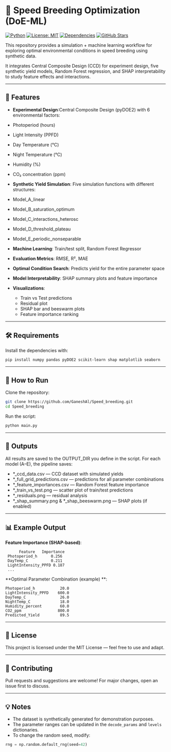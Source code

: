# 🌱 Speed Breeding Optimization (DoE-ML)

[![Python](https://img.shields.io/badge/Python-3.8%2B-blue.svg)](https://www.python.org/)
[![License: MIT](https://img.shields.io/badge/License-MIT-green.svg)](LICENSE)
[![Dependencies](https://img.shields.io/badge/dependencies-up%20to%20date-brightgreen.svg)](#-requirements)
[![GitHub Stars](https://img.shields.io/github/stars/GaneshAl/Speed_breeding?style=social)](https://github.com/GaneshAl/Speed_breeding/stargazers)

This repository provides a simulation + machine learning workflow for exploring optimal environmental conditions in speed breeding using synthetic data.

It integrates Central Composite Design (CCD) for experiment design, five synthetic yield models, Random Forest regression, and SHAP interpretability to study feature effects and interactions.

---

## 📌 Features
- **Experimental Design**:Central Composite Design (pyDOE2) with 6 environmental factors:
- Photoperiod (hours)
- Light Intensity (PPFD)
- Day Temperature (°C)
- Night Temperature (°C)
- Humidity (%)
- CO₂ concentration (ppm)
  
- **Synthetic Yield Simulation**: Five simulation functions with different structures:
- Model_A_linear
- Model_B_saturation_optimum
- Model_C_interactions_heterosc
- Model_D_threshold_plateau
- Model_E_periodic_nonseparable
  
- **Machine Learning**: Train/test split, Random Forest Regressor
- **Evaluation Metrics**: RMSE, R², MAE
- **Optimal Condition Search**: Predicts yield for the entire parameter space
- **Model Interpretability**: SHAP summary plots and feature importance
- **Visualizations**:
  - Train vs Test predictions
  - Residual plot
  - SHAP bar and beeswarm plots
  - Feature importance ranking

---

## 🛠 Requirements
Install the dependencies with:
```bash
pip install numpy pandas pyDOE2 scikit-learn shap matplotlib seaborn
```

---

## 🚀 How to Run
Clone the repository:
```bash
git clone https://github.com/GaneshAl/Speed_breeding.git
cd Speed_breeding
```

Run the script:
```bash
python main.py
```

---

## 📂 Outputs 
All results are saved to the OUTPUT_DIR you define in the script. For each model (A–E), the pipeline saves:
- *_ccd_data.csv — CCD dataset with simulated yields
- *_full_grid_predictions.csv — predictions for all parameter combinations
- *_feature_importances.csv — Random Forest feature importance
- *_train_vs_test.png — scatter plot of train/test predictions
- *_residuals.png — residual analysis
- *_shap_summary.png & *_shap_beeswarm.png — SHAP plots (if enabled)
---

## 📊 Example Output

**Feature Importance (SHAP-based)**:
```
      Feature   Importance
 Photoperiod_h      0.256
 DayTemp_C          0.211
 LightIntensity_PPFD 0.187
 ...
```

**Optimal Parameter Combination (example) **:
```
Photoperiod_h           20.0
LightIntensity_PPFD    600.0
DayTemp_C               26.0
NightTemp_C             18.0
Humidity_percent        60.0
CO2_ppm                800.0
Predicted_Yield         89.5
```

---

## 📜 License
This project is licensed under the MIT License — feel free to use and adapt.

---

## 🤝 Contributing
Pull requests and suggestions are welcome! For major changes, open an issue first to discuss.

---

## 💡 Notes
- The dataset is synthetically generated for demonstration purposes.
- The parameter ranges can be updated in the `decode_params` and `levels` dictionaries.
- To change the random seed, modify:
```python
rng = np.random.default_rng(seed=42)
```
